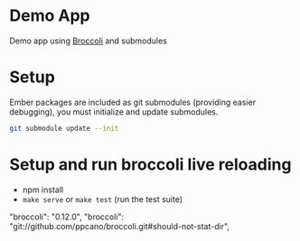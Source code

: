 # Demo App

Demo app using [Broccoli](https://github.com/joliss/broccoli) and submodules



# Setup

Ember packages are included as git submodules (providing easier debugging), you must initialize and update submodules.

```sh
git submodule update --init
```



# Setup and run broccoli live reloading

- npm install
- `make serve` or `make test` (run the test suite)


"broccoli": "0.12.0",
"broccoli": "git://github.com/ppcano/broccoli.git#should-not-stat-dir",
